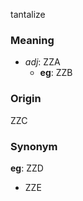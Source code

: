 tantalize
### Meaning
+ _adj_: ZZA
    + __eg__: ZZB

### Origin

ZZC

### Synonym

__eg__: ZZD

+ ZZE


